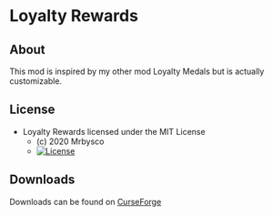 # Loyalty Rewards #

## About ##
This mod is inspired by my other mod Loyalty Medals but is actually customizable.

## License ##
* Loyalty Rewards licensed under the MIT License
  - (c) 2020 Mrbysco
  - [![License](https://img.shields.io/badge/License-MIT-red.svg?style=flat)](http://opensource.org/licenses/MIT)

## Downloads ##
Downloads can be found on [CurseForge](https://www.curseforge.com/minecraft/mc-mods/loyalty-rewards)
